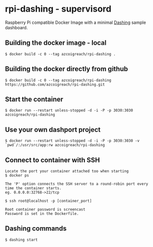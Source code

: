 # rpi-dashing - supervisord

Raspberry Pi compatible Docker Image with a minimal [Dashing](http://dashing.io/) sample dashboard. 

## Building the docker image - local

    $ docker build -c 0 --tag azcoigreach/rpi-dashing .
    
## Building the docker directly from github

    $ docker build -c 0 --tag azcoigreach/rpi-dashing https://github.com/azcoigreach/rpi-dashing.git
		
## Start the container

    $ docker run --restart unless-stopped -d -i -P -p 3030:3030 azcoigreach/rpi-dashing

## Use your own dashport project

    $ docker run --restart unless-stopped -d -i -P -p 3030:3030 -v `pwd`/:/usr/src/app:rw azcoigreach/rpi-dashing
    
## Connect to container with SSH

    Locate the port your container attached too when starting
    $ docker ps
    
    The 'P' option connects the SSH server to a round-robin port every time the container starts.  
    eg. 0.0.0.0:32768->22/tcp 
    
    $ ssh root@localhost -p [container_port]
    
    Root container password is screencast 
    Password is set in the Dockerfile.
    
## Dashing commands
        
    $ dashing start
